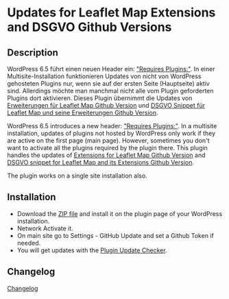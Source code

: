 # Updates for Leaflet Map Extensions and DSGVO Github Versions

## Description

WordPress 6.5 führt einen neuen Header ein: ["Requires Plugins:"](https://make.wordpress.org/core/2024/03/05/introducing-plugin-dependencies-in-wordpress-6-5/). In einer Multisite-Installation funktionieren Updates von nicht von WordPress gehosteten Plugins nur, wenn sie auf der ersten Seite (Hauptseite) aktiv sind. Allerdings möchte man manchmal nicht alle vom Plugin geforderten Plugins dort aktivieren. Dieses Plugin übernimmt die Updates von [Erweiterungen für Leaflet Map Github Version](https://github.com/hupe13/extensions-leaflet-map-github) und [DSGVO Snippet für Leaflet Map und seine Erweiterungen Github Version](https://github.com/hupe13/extensions-leaflet-map-dsgvo).

WordPress 6.5 introduces a new header: ["Requires Plugins:"](https://make.wordpress.org/core/2024/03/05/introducing-plugin-dependencies-in-wordpress-6-5/). In a multisite installation, updates of plugins not hosted by WordPress only work if they are active on the first page (main page). However, sometimes you don't want to activate all the plugins required by the plugin there. This plugin handles the updates of [Extensions for Leaflet Map Github Version](https://github.com/hupe13/extensions-leaflet-map-github) and [DSGVO snippet for Leaflet Map and its Extensions Github Version](https://github.com/hupe13/extensions-leaflet-map-dsgvo).

The plugin works on a single site installation also.

## Installation

* Download the [ZIP file](https://github.com/hupe13/leafext-github-update/archive/refs/heads/main.zip) and install it on the plugin page of your WordPress installation.
* Network Activate it.
* On main site go to Settings - GitHub Update and set a Github Token if needed.
* You will get updates with the [Plugin Update Checker](https://github.com/YahnisElsts/plugin-update-checker).

## Changelog

<a href="https://github.com/hupe13/leafext-update-github/blob/main/changes.md">Changelog</a>

